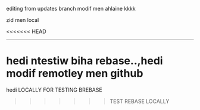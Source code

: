 editing from updates branch
modif men ahlaine kkkk

zid men local

<<<<<<< HEAD
********************

hedi ntestiw biha rebase..,hedi modif remotley men github
=======
hedi LOCALLY FOR TESTING BREBASE
>>>>>>>  TEST REBASE LOCALLY
